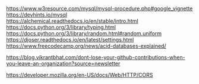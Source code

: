 <!-- sql -->
https://www.w3resource.com/mysql/mysql-procedure.php#google_vignette
https://devhints.io/mysql
https://alchemical.readthedocs.io/en/stable/intro.html
https://docs.python.org/3/library/typing.html
https://docs.python.org/3/library/random.html#random.uniform
https://djoser.readthedocs.io/en/latest/settings.html
https://www.freecodecamp.org/news/acid-databases-explained/



https://blog.vikrantbhat.com/dont-lose-your-github-contributions-when-you-leave-an-organization?source=newsletter
<!-- security -->
https://developer.mozilla.org/en-US/docs/Web/HTTP/CORS
